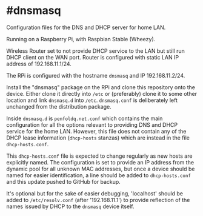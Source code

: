 #dnsmasq
========

Configuration files for the DNS and DHCP server for home LAN.

Running on a Raspberry Pi, with Raspbian Stable (Wheezy).

Wireless Router set to not provide DHCP service to the LAN but still run DHCP 
client on the WAN port. Router is configured with static LAN IP address of 
192.168.11.1/24.

The RPi is configured with the hostname `dnsmasq` and IP 192.168.11.2/24.

Install the "dnsmasq" package on the RPi and clone this repository onto the 
device. Either clone it directly into `/etc` or (preferably) clone it to some 
other location and link `dnsmasq.d` into `/etc`. `dnsmasq.conf` is 
deliberately left unchanged from the distribution package.

Inside `dnsmasq.d` is `penfoldq.net.conf` which contains the main 
configuration for all the options relevant to providing DNS and DHCP service 
for the home LAN. However, this file does not contain any of the DHCP lease 
information (`dhcp-hosts` stanzas) which are instead in the file 
`dhcp-hosts.conf`. 

This `dhcp-hosts.conf` file is expected to change regularly as new hosts are 
explicitly named. The configuration is set to provide an IP address from the 
dynamic pool for all unknown MAC addresses, but once a device should be named 
for easier identification, a line should be added to `dhcp-hosts.conf` and 
this update pushed to GitHub for backup.

It's optional but for the sake of easier debugging, 'localhost' should be 
added to `/etc/resolv.conf` (after '192.168.11.1') to provide reflection of 
the names issued by DHCP to the `dnsmasq` device itself.

  
